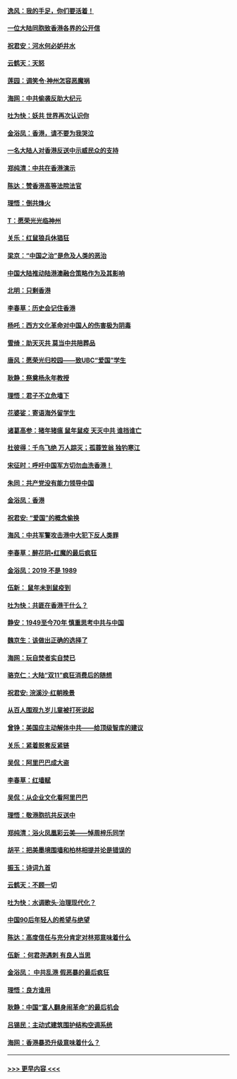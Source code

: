 #### [逸风：我的手足，你们要活着！](../pages/nsc993/n11676352.md?t=11241633) 
#### [一位大陆同胞致香港各界的公开信](../pages/nsc993/n11675761.md?t=11241633) 
#### [祝君安：河水何必妒井水](../pages/nsc993/n11675746.md?t=11241633) 
#### [云鹤天：天怒](../pages/nsc993/n11675718.md?t=11241633) 
#### [莲园：调笑令‧神州怎容恶魔祸](../pages/nsc993/n11675648.md?t=11241633) 
#### [海网：中共偷袭反助大纪元](../pages/nsc993/n11673515.md?t=11241633) 
#### [吐为快：妖共 世界再次认识你](../pages/nsc993/n11673506.md?t=11241633) 
#### [金浴凤：香港，请不要为我哭泣](../pages/nsc993/n11673248.md?t=11241633) 
#### [一名大陆人对香港反送中示威民众的支持](../pages/nsc993/n11672615.md?t=11241633) 
#### [郑纯清：中共在香港演示](../pages/nsc993/n11670539.md?t=11241633) 
#### [陈达：赞香港高等法院法官](../pages/nsc993/n11669542.md?t=11241633) 
#### [理悟：倒共烽火](../pages/nsc993/n11668844.md?t=11241633) 
#### [T：愿荣光光临神州](../pages/nsc993/n11668421.md?t=11241633) 
#### [关乐：红鼠狼兵休猖狂](../pages/nsc993/n11668378.md?t=11241633) 
#### [梁京：“中国之治”是危及人类的恶治](../pages/nsc993/n11668328.md?t=11241633) 
#### [中国大陆推动陆港澳融合策略作为及其影响](../pages/nsc993/n11668157.md?t=11241633) 
#### [北明：只剩香港](../pages/nsc993/n11668002.md?t=11241633) 
#### [李春草：历史会记住香港](../pages/nsc993/n11667927.md?t=11241633) 
#### [杨吒：西方文化革命对中国人的伤害极为阴毒](../pages/nsc993/n11664521.md?t=11241633) 
#### [雪绮：助天灭共 莫当中共陪葬品](../pages/nsc993/n11662650.md?t=11241633) 
#### [唐风：愿荣光归校园——致UBC“爱国”学生](../pages/nsc993/n11662194.md?t=11241633) 
#### [耿静：祭奠杨永年教授](../pages/nsc993/n11662514.md?t=11241633) 
#### [理悟：君子不立危墙下](../pages/nsc993/n11662172.md?t=11241633) 
#### [花婆娑：寄语海外留学生](../pages/nsc993/n11662121.md?t=11241633) 
#### [诸葛高参：猪年猪瘟 鼠年鼠疫 天灭中共 谁挡谁亡](../pages/nsc993/n11661980.md?t=11241633) 
#### [杜彼得：千鸟飞绝 万人踪灭；孤蓑笠翁 独钓寒江](../pages/nsc993/n11661170.md?t=11241633) 
#### [宋征时：呼吁中国军方切勿血洗香港！](../pages/nsc993/n11415318.md?t=11241633) 
#### [朱同：共产党没有能力领导中国](../pages/nsc993/n11660421.md?t=11241633) 
#### [金浴凤：香港](../pages/nsc993/n11660419.md?t=11241633) 
#### [祝君安: “爱国”的概念偷换](../pages/nsc993/n11659706.md?t=11241633) 
#### [海风：中共军警攻击港中大犯下反人类罪](../pages/nsc993/n11659632.md?t=11241633) 
#### [李春草：醉花阴•红魔的最后疯狂](../pages/nsc993/n11659287.md?t=11241633) 
#### [金浴凤：2019 不是 1989](../pages/nsc993/n11657663.md?t=11241633) 
#### [伍新： 鼠年未到鼠疫到](../pages/nsc993/n11655098.md?t=11241633) 
#### [吐为快：共匪在香港干什么？](../pages/nsc993/n11654891.md?t=11241633) 
#### [静安：1949至今70年 慎重思考中共与中国](../pages/nsc993/n11651244.md?t=11241633) 
#### [魏京生：该做出正确的选择了](../pages/nsc993/n11653084.md?t=11241633) 
#### [海网：玩自焚者实自焚已](../pages/nsc993/n11652423.md?t=11241633) 
#### [骆克仁：大陆“双11”疯狂消费后的随想](../pages/nsc993/n11652305.md?t=11241633) 
#### [祝君安: 浣溪沙·红朝晚景](../pages/nsc993/n11652258.md?t=11241633) 
#### [从百人围观九岁儿童被打死说起](../pages/nsc993/n11651030.md?t=11241633) 
#### [曾铮：美国应主动解体中共——给顶级智库的建议](../pages/nsc993/n11649888.md?t=11241633) 
#### [关乐：紧着脱套反紧链](../pages/nsc993/n11649069.md?t=11241633) 
#### [吴侃：阿里巴巴成大盗](../pages/nsc993/n11645523.md?t=11241633) 
#### [李春草：红墙赋](../pages/nsc993/n11646389.md?t=11241633) 
#### [吴侃：从企业文化看阿里巴巴](../pages/nsc993/n11645476.md?t=11241633) 
#### [理悟：敬港胞抗共反送中](../pages/nsc993/n11645466.md?t=11241633) 
#### [郑纯清：浴火凤凰彩云美——悼周梓乐同学](../pages/nsc993/n11645155.md?t=11241633) 
#### [胡平：把美墨境围墙和柏林相提并论是错误的](../pages/nsc993/n11645134.md?t=11241633) 
#### [振玉：诗词九首](../pages/nsc993/n11644081.md?t=11241633) 
#### [云鹤天：不顾一切](../pages/nsc993/n11643508.md?t=11241633) 
#### [吐为快：水调歌头·治理现代化？](../pages/nsc993/n11643485.md?t=11241633) 
#### [中国90后年轻人的希望与绝望](../pages/nsc993/n11642317.md?t=11241633) 
#### [陈达：高度信任与充分肯定对林郑意味着什么](../pages/nsc993/n11641441.md?t=11241633) 
#### [伍新 ：何君尧遇刺 有良人当思](../pages/nsc993/n11641503.md?t=11241633) 
#### [金浴凤： 中共乱港  假恶暴的最后疯狂](../pages/nsc993/n11641495.md?t=11241633) 
#### [理悟：良方谁用](../pages/nsc993/n11641463.md?t=11241633) 
#### [耿静：中国“富人翻身闹革命”的最后机会](../pages/nsc993/n11640655.md?t=11241633) 
#### [吕锡民：主动式建筑围护结构空调系统](../pages/nsc993/n11640168.md?t=11241633) 
#### [海网：香港暴恐升级意味着什么？](../pages/nsc993/n11635904.md?t=11241633) 

----
#### [ >>> 更早内容 <<< ](../indexes/nsc993-earlier.md)
